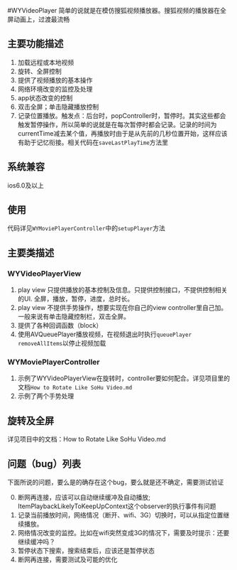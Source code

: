 #WYVideoPlayer
简单的说就是在模仿搜狐视频播放器。搜狐视频的播放器在全屏动画上，过渡最流畅


## 主要功能描述
1. 加载远程或本地视频
2. 旋转、全屏控制
3. 提供了视频播放的基本操作
4. 网络环境改变的监控及处理
5. app状态改变的控制
6. 双击全屏；单击隐藏播放控制
7. 记录位置播放。触发点：后台时，popController时，暂停时。其实这些都会触发暂停操作，所以简单的说就是在每次暂停时都会记录。记录的时间为currentTime减去某个值，再播放时由于是从先前的几秒位置开始，这样应该有助于记忆衔接。相关代码在`saveLastPlayTime`方法里

## 系统兼容
ios6.0及以上

## 使用
代码详见`WYMoviePlayerController`中的`setupPlayer`方法

## 主要类描述
### WYVideoPlayerView
1. play view 只提供播放的基本控制及信息。只提供控制接口，不提供控制相关的UI. 全屏，播放，暂停，进度，总时长。
2. play view 不提供手势操作，想要实现在你自己的view controller里自己加。一般来说有单击隐藏控制栏，双击全屏。
3. 提供了各种回调函数（block）
4. 使用AVQueuePlayer播放视频，在视频退出时执行`queuePlayer removeAllItems`以停止视频加载
 
### WYMoviePlayerController
1. 示例了WYVideoPlayerView在旋转时，controller要如何配合。详见项目里的文档`How to Rotate Like SoHu Video.md`
2. 示例了两个手势处理

## 旋转及全屏
详见项目中的文档：How to Rotate Like SoHu Video.md


## 问题（bug）列表
下面所说的问题，要么是的确存在这个bug，要么就是还不确定，需要测试验证

0. 断网再连接，应该可以自动继续缓冲及自动播放; ItemPlaybackLikelyToKeepUpContext这个observer的执行事件有问题
1. 记录当前播放时间，网络情况（断开、wifi、3G）切换时，可以从指定位置继续播放。
2. 网络情况改变的监控。比如在wifi突然变成3G的情况下，需要及时提示：还要继续缓冲吗？
3. 暂停状态下搜索，搜索结束后，应该还是暂停状态
4. 断网再连接，需要测试及可能的优化
